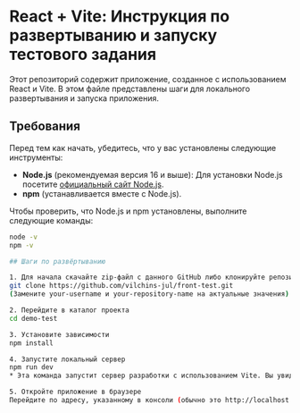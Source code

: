 # React + Vite: Инструкция по развертыванию и запуску тестового задания

Этот репозиторий содержит приложение, созданное с использованием React и Vite. В этом файле представлены шаги для локального развертывания и запуска приложения.

## Требования

Перед тем как начать, убедитесь, что у вас установлены следующие инструменты:

- **Node.js** (рекомендуемая версия 16 и выше): Для установки Node.js посетите [официальный сайт Node.js](https://nodejs.org/).
- **npm** (устанавливается вместе с Node.js).

Чтобы проверить, что Node.js и npm установлены, выполните следующие команды:

```bash
node -v
npm -v

## Шаги по развёртыванию

1. Для начала скачайте zip-файл с данного GitHub либо клонируйте репозиторий на вашу локальную машину:
git clone https://github.com/vilchins-jul/front-test.git
(Замените your-username и your-repository-name на актуальные значения)

2. Перейдите в каталог проекта
cd demo-test

3. Установите зависимости
npm install

4. Запустите локальный сервер
npm run dev
* Эта команда запустит сервер разработки с использованием Vite. Вы увидите сообщение, что сервер запущен, и оно будет содержать ссылку на локальный адрес (обычно это http://localhost:3000/).

5. Откройте приложение в браузере
Перейдите по адресу, указанному в консоли (обычно это http://localhost:3000/), чтобы увидеть ваше приложение в действии.
